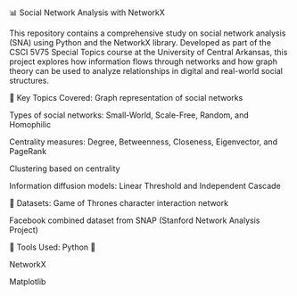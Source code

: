 📊 Social Network Analysis with NetworkX


This repository contains a comprehensive study on social network analysis (SNA) using Python and the NetworkX library. Developed as part of the CSCI 5V75 Special Topics course at the University of Central Arkansas, this project explores how information flows through networks and how graph theory can be used to analyze relationships in digital and real-world social structures.

📘 Key Topics Covered:
Graph representation of social networks

Types of social networks: Small-World, Scale-Free, Random, and Homophilic

Centrality measures: Degree, Betweenness, Closeness, Eigenvector, and PageRank

Clustering based on centrality

Information diffusion models: Linear Threshold and Independent Cascade

🧪 Datasets:
Game of Thrones character interaction network

Facebook combined dataset from SNAP (Stanford Network Analysis Project)

🔧 Tools Used:
Python 🐍

NetworkX

Matplotlib
